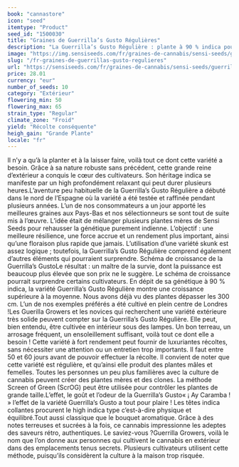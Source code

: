 ```yaml
---
book: "cannastore"
icon: "seed"
itemtype: "Product"
seed_id: "1500030"
title: "Graines de Guerrilla’s Gusto Régulières"
description: "La Guerrilla’s Gusto Régulière : plante à 90 % indica poussant pratiquement n'importe où en extérieur. Peu coûteuse. Facile à cultiver. Puissante."
image: "https://img.sensiseeds.com/fr/graines-de-cannabis/sensi-seeds/guerrilla-s-gusto-image.png"
slug: "/fr-graines-de-guerrillas-gusto-regulieres"
url: "https://sensiseeds.com/fr/graines-de-cannabis/sensi-seeds/guerrilla-s-gusto?a_aid=cannastore"
price: 28.01
currency: "eur"
number_of_seeds: 10
category: "Extérieur"
flowering_min: 50
flowering_max: 65
strain_type: "Regular"
climate_zone: "Froid"
yield: "Récolte conséquente"
heigh_gain: "Grande Plante"
locale: "fr"
---
```

Il n’y a qu’à la planter et à la laisser faire, voilà tout ce dont cette variété a besoin. Grâce à sa nature robuste sans précédent, cette grande reine d’extérieur a conquis le cœur des cultivateurs. Son héritage indica se manifeste par un high profondément relaxant qui peut durer plusieurs heures.L’aventure peu habituelle de la Guerrilla’s Gusto Régulière a débuté dans le nord de l’Espagne où la variété a été testée et raffinée pendant plusieurs années. L’un de nos consommateurs a un jour apporté les meilleures graines aux Pays-Bas et nos sélectionneurs se sont tout de suite mis à l’œuvre. L’idée était de mélanger plusieurs plantes mères de Sensi Seeds pour rehausser la génétique purement indienne. L’objectif : une meilleure résilience, une force accrue et un rendement plus important, ainsi qu’une floraison plus rapide que jamais. L’utilisation d’une variété skunk est assez logique ; toutefois, la Guerrilla’s Gusto Régulière comprend également d’autres éléments qui pourraient surprendre. Schéma de croissance de la Guerrilla’s GustoLe résultat : un maître de la survie, dont la puissance est beaucoup plus élevée que son prix ne le suggère. Le schéma de croissance pourrait surprendre certains cultivateurs. En dépit de sa génétique à 90 % indica, la variété Guerrilla’s Gusto Régulière montre une croissance supérieure à la moyenne. Nous avons déjà vu des plantes dépasser les 300 cm. L’un de nos exemples préférés a été cultivé en plein centre de Londres !Les Guerilla Growers et les novices qui recherchent une variété extérieure très solide peuvent compter sur la Guerrilla’s Gusto Régulière. Elle peut, bien entendu, être cultivée en intérieur sous des lampes. Un bon terreau, un arrosage fréquent, un ensoleillement suffisant, voilà tout ce dont elle a besoin ! Cette variété à fort rendement peut fournir de luxuriantes récoltes, sans nécessiter une attention ou un entretien trop importants. Il faut entre 50 et 60 jours avant de pouvoir effectuer la récolte. Il convient de noter que cette variété est régulière, et qu’ainsi elle produit des plantes mâles et femelles. Toutes les personnes un peu plus familières avec la culture de cannabis peuvent créer des plantes mères et des clones. La méthode Screen of Green (ScrOG) peut être utilisée pour contrôler les plantes de grande taille.L’effet, le goût et l’odeur de la Guerrilla’s Gusto« ¡ Ay Caramba ! » l’effet de la variété Guerrilla’s Gusto a tout pour plaire ! Les têtes indica collantes procurent le high indica type c’est-à-dire physique et équilibré.Tout aussi classique que le bouquet aromatique. Grâce à des notes terreuses et sucrées à la fois, ce cannabis impressionne les adeptes des saveurs rétro, authentiques. Le saviez-vous ?Guerrilla Growers, voilà le nom que l’on donne aux personnes qui cultivent le cannabis en extérieur dans des emplacements tenus secrets. Plusieurs cultivateurs utilisent cette méthode, puisqu’ils considèrent la culture à la maison trop risquée.
